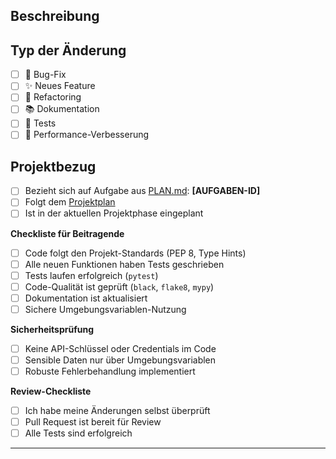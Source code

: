## Beschreibung
<!--
Bitte geben Sie eine klare und präzise Beschreibung der Änderungen in diesem Pull Request an.

Haben Sie AI zur Code-Generierung verwendet? Bitte erwähnen Sie, welches AI-Tool verwendet wurde.
-->

## Typ der Änderung
- [ ] 🐛 Bug-Fix
- [ ] ✨ Neues Feature
- [ ] 🔧 Refactoring
- [ ] 📚 Dokumentation
- [ ] 🧪 Tests
- [ ] 🚀 Performance-Verbesserung

## Projektbezug
- [ ] Bezieht sich auf Aufgabe aus [PLAN.md](../docs/PLAN.md): **[AUFGABEN-ID]**
- [ ] Folgt dem [Projektplan](../docs/PROJEKTPLAN.md)
- [ ] Ist in der aktuellen Projektphase eingeplant

**Checkliste für Beitragende**
- [ ] Code folgt den Projekt-Standards (PEP 8, Type Hints)
- [ ] Alle neuen Funktionen haben Tests geschrieben
- [ ] Tests laufen erfolgreich (`pytest`)
- [ ] Code-Qualität ist geprüft (`black`, `flake8`, `mypy`)
- [ ] Dokumentation ist aktualisiert
- [ ] Sichere Umgebungsvariablen-Nutzung

**Sicherheitsprüfung**
- [ ] Keine API-Schlüssel oder Credentials im Code
- [ ] Sensible Daten nur über Umgebungsvariablen
- [ ] Robuste Fehlerbehandlung implementiert

**Review-Checkliste**
- [ ] Ich habe meine Änderungen selbst überprüft
- [ ] Pull Request ist bereit für Review
- [ ] Alle Tests sind erfolgreich

---